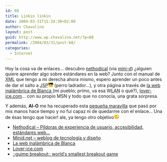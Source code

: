 ```yaml
---
id: 68
title: Linkin linkin
date: 2004-03-31T15:24:30+02:00
author: Chavalina
layout: post
guid: http://www.wp.chavalina.net/?p=68
permalink: /2004/03/31/post-68/
categories:
  - Internet
---
```

Hoy la cosa va de enlaces… descubro <a href="http://www.nethodical.com/weblog/index.html" target="_blank">nethodical</a> (via <a href="http://www.minid.net/archivos/categorias/google/nuevo_diseno_de_google.php#a13559" target="_blank">mini-d</a>) ¿alguien quiere aprender algo sobre estándares en la web? Junto con el manual de <acronym title="eXtensible Markup Language">XML</acronym> que tengo a mi derecha ahora mismo, espero aprender un poco antes de dar el salto a <acronym title="Java Server Pages Technology">JSP</acronym>![emo](/imagenes/emoticonos/gafas.gif) (perro ladrador…), y otra página a través de <a href="http://www.infoblanca.net/" target="_blank">la web inalámbrica de Blanca </a>(mi pueblo; primo, va esa W<acronym title="Local Area Network">LAN</acronym> o qué?), <a href="http://www.lover-ice.com/1.htm" target="_blank">lover-ice.com</a>… con su propio MSN y todo que no conocía, una grata sorpresa. 

Y además, **Al-O** me ha recuperado esta <a href="http://www.guimp.com/breakout.html" target="_blank">pequeña maravilla</a> que pasó por mis manos hace tiempo y no fui capaz ni de quedarme con el enlace… Una de ésas tengo que hacer! ale, ya tengo otro objetivo![emo](/imagenes/emoticonos/guino.gif) 

  * <a href="http://www.nethodical.com/weblog/index.html" target="_blank">Nethodical – Píldoras de experiencia de usuario, accesibilidad, estándares web… </a>
  * <a href="http://www.minid.net/archivos/categorias/google/nuevo_diseno_de_google.php#a13559" target="_blank">Minid.net – weblog de tecnología y diseño </a>
  * <a href="http://www.infoblanca.net/" target="_blank">La web inalámbrica de Blanca</a>
  * <a href="http://www.lover-ice.com/1.htm" target="_blank">Lover-ice.com</a>
  * <a href="http://www.guimp.com/breakout.html" target="_blank">::guimp breakout:: world′s smallest breakout game </a>